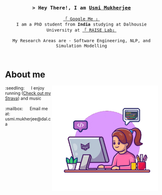 <!-- Intro  -->
<h3 align="center">
        <samp>&gt; Hey There!, I am
                <b><a target="_blank" href="https://usmimukherjee.github.io/">Usmi Mukherjee</a></b> 
        </samp>
</h3>


<p align="center"> 
  <samp>
    <a href="https://www.google.com/search?q=Usmi+Mukherjee">「 Google Me 」</a>
    <br>
     I am a PhD student from <b>India</b> studying at Dalhousie University at <a href="https://github.com/RAISEDAL">「 RAISE Lab」</a>
    <br>
    <br>
        My Research Areas are - Software Engineering, NLP, and Simulation Modelling
  </samp>
</p>
<br />

 # About me
<p>
 <img align="right" width="350" src="/assets/coder.gif" alt="Coding gif" />
 :seedling: &emsp; I enjoy running (<a href="https://www.strava.com/athletes/104032528">Check out my Strava</a>) and music<br/><br/>
 :mailbox: &emsp; Email me at: usmi.mukherjee@dal.ca<br/><br/>
</p>


